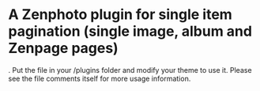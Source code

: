 A Zenphoto plugin for single item pagination (single image, album and Zenpage pages)
===============================================================
. Put the file in your /plugins folder and modify your theme to use it. Please see the file comments itself for more usage information.
